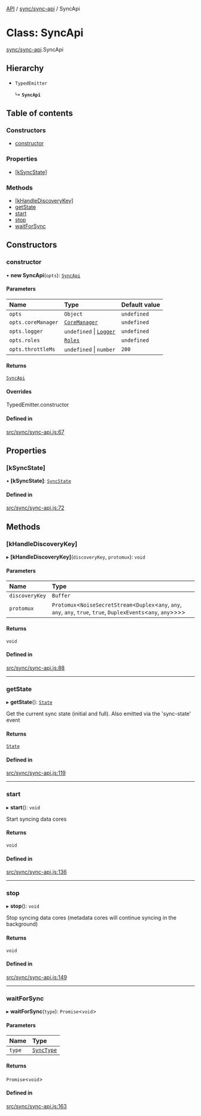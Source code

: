 [API](../README.md) / [sync/sync-api](../modules/sync_sync_api.md) / SyncApi

# Class: SyncApi

[sync/sync-api](../modules/sync_sync_api.md).SyncApi

## Hierarchy

- `TypedEmitter`

  ↳ **`SyncApi`**

## Table of contents

### Constructors

- [constructor](sync_sync_api.SyncApi.md#constructor)

### Properties

- [[kSyncState]](sync_sync_api.SyncApi.md#[ksyncstate])

### Methods

- [[kHandleDiscoveryKey]](sync_sync_api.SyncApi.md#[khandlediscoverykey])
- [getState](sync_sync_api.SyncApi.md#getstate)
- [start](sync_sync_api.SyncApi.md#start)
- [stop](sync_sync_api.SyncApi.md#stop)
- [waitForSync](sync_sync_api.SyncApi.md#waitforsync)

## Constructors

### constructor

• **new SyncApi**(`opts`): [`SyncApi`](sync_sync_api.SyncApi.md)

#### Parameters

| Name | Type | Default value |
| :------ | :------ | :------ |
| `opts` | `Object` | `undefined` |
| `opts.coreManager` | [`CoreManager`](core_manager.CoreManager.md) | `undefined` |
| `opts.logger` | `undefined` \| [`Logger`](logger.Logger.md) | `undefined` |
| `opts.roles` | [`Roles`](roles.Roles.md) | `undefined` |
| `opts.throttleMs` | `undefined` \| `number` | `200` |

#### Returns

[`SyncApi`](sync_sync_api.SyncApi.md)

#### Overrides

TypedEmitter.constructor

#### Defined in

[src/sync/sync-api.js:67](https://github.com/digidem/mapeo-core-next/blob/53dc843a45bb963f7a880f5f7973107d5b1fb99c/src/sync/sync-api.js#L67)

## Properties

### [kSyncState]

• **[kSyncState]**: [`SyncState`](sync_sync_state.SyncState.md)

#### Defined in

[src/sync/sync-api.js:72](https://github.com/digidem/mapeo-core-next/blob/53dc843a45bb963f7a880f5f7973107d5b1fb99c/src/sync/sync-api.js#L72)

## Methods

### [kHandleDiscoveryKey]

▸ **[kHandleDiscoveryKey]**(`discoveryKey`, `protomux`): `void`

#### Parameters

| Name | Type |
| :------ | :------ |
| `discoveryKey` | `Buffer` |
| `protomux` | `Protomux`\<`NoiseSecretStream`\<`Duplex`\<`any`, `any`, `any`, `any`, ``true``, ``true``, `DuplexEvents`\<`any`, `any`\>\>\>\> |

#### Returns

`void`

#### Defined in

[src/sync/sync-api.js:88](https://github.com/digidem/mapeo-core-next/blob/53dc843a45bb963f7a880f5f7973107d5b1fb99c/src/sync/sync-api.js#L88)

___

### getState

▸ **getState**(): [`State`](../interfaces/sync_sync_api.State.md)

Get the current sync state (initial and full). Also emitted via the 'sync-state' event

#### Returns

[`State`](../interfaces/sync_sync_api.State.md)

#### Defined in

[src/sync/sync-api.js:119](https://github.com/digidem/mapeo-core-next/blob/53dc843a45bb963f7a880f5f7973107d5b1fb99c/src/sync/sync-api.js#L119)

___

### start

▸ **start**(): `void`

Start syncing data cores

#### Returns

`void`

#### Defined in

[src/sync/sync-api.js:136](https://github.com/digidem/mapeo-core-next/blob/53dc843a45bb963f7a880f5f7973107d5b1fb99c/src/sync/sync-api.js#L136)

___

### stop

▸ **stop**(): `void`

Stop syncing data cores (metadata cores will continue syncing in the background)

#### Returns

`void`

#### Defined in

[src/sync/sync-api.js:149](https://github.com/digidem/mapeo-core-next/blob/53dc843a45bb963f7a880f5f7973107d5b1fb99c/src/sync/sync-api.js#L149)

___

### waitForSync

▸ **waitForSync**(`type`): `Promise`\<`void`\>

#### Parameters

| Name | Type |
| :------ | :------ |
| `type` | [`SyncType`](../modules/sync_sync_api.md#synctype) |

#### Returns

`Promise`\<`void`\>

#### Defined in

[src/sync/sync-api.js:163](https://github.com/digidem/mapeo-core-next/blob/53dc843a45bb963f7a880f5f7973107d5b1fb99c/src/sync/sync-api.js#L163)
